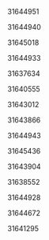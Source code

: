 31644951

31644940

31645018

31644933

31637634

31640555

31643012

31643866

31644943

31645436

31643904

31638552

31644928

31644672

31641295

